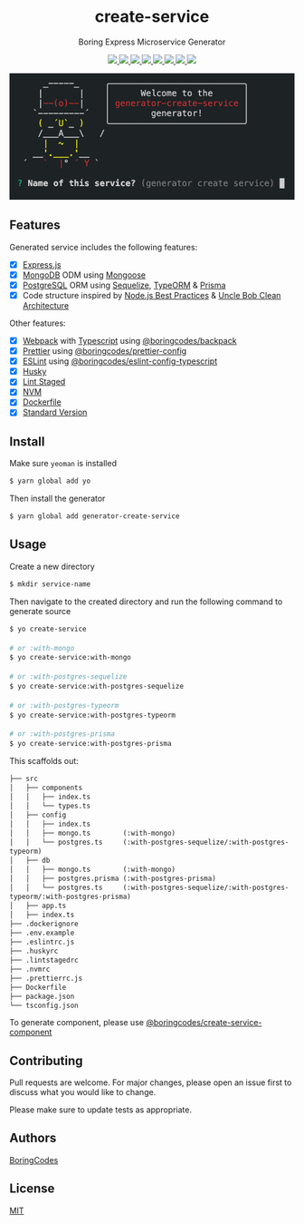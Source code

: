 <div align="center">
  <h1>create-service</h1>
  <p>Boring Express Microservice Generator</p>

  <p>
    <a href="https://github.com/boringcodes/create-service/commits" aria-label="Commitizen Friendly">
      <img src="https://img.shields.io/badge/commitizen-friendly-brightgreen.svg?style=flat-square">
    </a>
    <a href="https://github.com/boringcodes/create-service" aria-label="Prettier Code Style">
      <img src="https://img.shields.io/badge/code_style-prettier-brightgreen?style=flat-square">
    </a>
    <a href="https://github.com/boringcodes/create-service/actions" aria-label="Lint Status">
      <img src="https://img.shields.io/github/workflow/status/boringcodes/create-service/lint-source?style=flat-square&label=lint">
    </a>
    <a href="https://david-dm.org/boringcodes/create-service" aria-label="Dependencies Status">
      <img src="https://img.shields.io/david/boringcodes/create-service?style=flat-square">
    </a>
    <a href="https://www.npmjs.com/package/generator-create-service" aria-label="NPM Version">
      <img src="https://img.shields.io/npm/v/generator-create-service?color=brightgreen&style=flat-square">
    </a>
    <a href="https://www.npmjs.com/package/generator-create-service" aria-label="NPM Downloads">
      <img src="https://img.shields.io/npm/dm/generator-create-service?style=flat-square">
    </a>
    <a href="https://github.com/boringcodes/create-service/blob/master/LICENSE" aria-label="MIT License">
      <img src="https://img.shields.io/github/license/boringcodes/create-service?color=brightgreen&style=flat-square">
    </a>
    <a href="https://github.com/boringcodes" aria-label="BoringCodes Verified">
      <img src="https://img.shields.io/badge/boringcodes-verified-brightgreen?style=flat-square">
    </a>
  </p>

  <img src="banner.png">
</div>

## Features

Generated service includes the following features:

- [x] [Express.js](https://expressjs.com)
- [x] [MongoDB](https://mongodb.com) ODM using [Mongoose](https://mongoosejs.com)
- [x] [PostgreSQL](https://www.postgresql.org) ORM using [Sequelize](https://sequelize.org), [TypeORM](https://typeorm.io) & [Prisma](https://www.prisma.io)
- [x] Code structure inspired by [Node.js Best Practices](https://github.com/goldbergyoni/nodebestpractices) & [Uncle Bob Clean Architecture](https://blog.cleancoder.com/uncle-bob/2012/08/13/the-clean-architecture.html)

Other features:

- [x] [Webpack](https://webpack.js.org) with [Typescript](https://www.typescriptlang.org) using [@boringcodes/backpack](https://github.com/boringcodes/backpack)
- [x] [Prettier](https://prettier.io) using [@boringcodes/prettier-config](https://github.com/boringcodes/prettier-config)
- [x] [ESLint](https://eslint.org) using [@boringcodes/eslint-config-typescript](https://github.com/boringcodes/eslint-config-typescript)
- [x] [Husky](https://github.com/typicode/husky)
- [x] [Lint Staged](https://github.com/okonet/lint-staged)
- [x] [NVM](https://github.com/nvm-sh/nvm)
- [x] [Dockerfile](https://docker.com)
- [x] [Standard Version](https://github.com/conventional-changelog/standard-version)

## Install

Make sure `yeoman` is installed

```sh
$ yarn global add yo
```

Then install the generator

```sh
$ yarn global add generator-create-service
```

## Usage

Create a new directory

```sh
$ mkdir service-name
```

Then navigate to the created directory and run the following command to generate source

```sh
$ yo create-service

# or :with-mongo
$ yo create-service:with-mongo

# or :with-postgres-sequelize
$ yo create-service:with-postgres-sequelize

# or :with-postgres-typeorm
$ yo create-service:with-postgres-typeorm

# or :with-postgres-prisma
$ yo create-service:with-postgres-prisma
```

This scaffolds out:

```
├── src
│   ├── components
│   │   ├── index.ts
│   │   └── types.ts
│   ├── config
│   │   ├── index.ts
│   │   ├── mongo.ts        (:with-mongo)
│   │   └── postgres.ts     (:with-postgres-sequelize/:with-postgres-typeorm)
│   ├── db
│   │   ├── mongo.ts        (:with-mongo)
│   │   ├── postgres.prisma (:with-postgres-prisma)
│   │   └── postgres.ts     (:with-postgres-sequelize/:with-postgres-typeorm/:with-postgres-prisma)
│   ├── app.ts
│   ├── index.ts
├── .dockerignore
├── .env.example
├── .eslintrc.js
├── .huskyrc
├── .lintstagedrc
├── .nvmrc
├── .prettierrc.js
├── Dockerfile
├── package.json
└── tsconfig.json
```

To generate component, please use [@boringcodes/create-service-component](https://github.com/boringcodes/create-service-component)

## Contributing

Pull requests are welcome. For major changes, please open an issue first to discuss what you would like to change.

Please make sure to update tests as appropriate.

## Authors

[BoringCodes](https://github.com/boringcodes)

## License

[MIT](https://github.com/boringcodes/create-service/blob/master/LICENSE)
